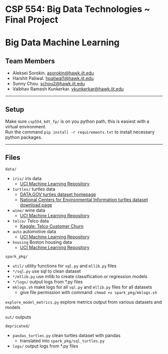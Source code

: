 # CSP 554: Big Data Technologies ~ Final Project
# Big Data Machine Learning

## Team Members
- Aleksei Sorokin. [asorokin@hawk.iit.edu](mailto:asorokin@hawk.iit.edu)
- Harshit Paliwal. [hpaliwal1@hawk.iit.edu](mailto:hpaliwal1@hawk.iit.edu)
- Sunny Chou. [schou2@hawk.iit.edu](mailto:schou2@hawk.iit.edu)
- Vaibhav Ramesh Kunkerkar. [vkunkerkar@hawk.iit.edu](mailto:vkunkerkar@hawk.iit.edu)

---

## Setup 
Make sure `csp554_bdt_fp/` is on you python path, this is easiest with a virtual environment.\
Run the command `pip install -r requirements.txt` to install necessary python packages. 

---

## Files
`data/` 
- `iris/` iris data
  - [UCI Machine Learning Repository](http://archive.ics.uci.edu/ml/datasets/iris)
- `turtles/` turtles data
  - [DATA.GOV turtles dataset homepage](https://catalog.data.gov/dataset/sea-turtle-population-study-in-the-coastal-waters-of-north-carolina-from-1988-06-07-to-2015-09-)
  - [National Centers for Environmental Information turtles dataset download page](https://www.nodc.noaa.gov/cgi-bin/OAS/prd/accession/download/162846)
- `wine/` wine data
  - [UCI Machine Learning Repository](https://archive.ics.uci.edu/ml/datasets/wine+quality)
- `telco/` Telco data
  - [Kaggle: Telco Customer Churn](https://www.kaggle.com/blastchar/telco-customer-churn/data)
- `auto` automotive data
  - [UCI Machine Learning Repository](http://archive.ics.uci.edu/ml/datasets/Auto+MPG)
- `housing` Boston housing data
  - [UCI Machine Learning Repository](http://archive.ics.uci.edu/ml/machine-learning-databases/housing/)

`spark_pkg/`
- `util/` utility functions for `sql.py` and `mllib.py` files
- `*/sql.py` use sql to clean dataset
- `*/mllib.py` use mllib to create classification or regression models
- `*/logs/` output logs from *.py files
- `mklogs.sh` make logs for all `sql.py` and `mllib.py` files for all datasets
  - give file permission with command:  `chmod +x spark_pkg/mklogs.sh`

`explore_model_metrics.py` explore metrics output from various datasets and models

`out/` outputs

`depricated/`
- `pandas_turtles.py` clean turtles dataset with pandas
  - translated into `spark_pkg/sql_turtles.py`
- `logs/` output logs from *.py files